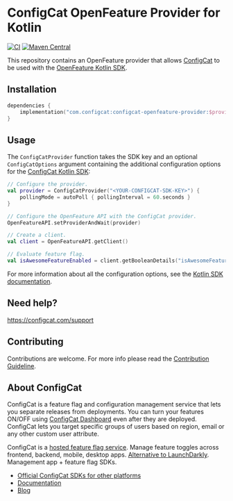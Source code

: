 # ConfigCat OpenFeature Provider for Kotlin

[![CI](https://github.com/configcat/openfeature-kotlin/actions/workflows/ci.yml/badge.svg?branch=main)](https://github.com/configcat/openfeature-kotlin/actions/workflows/ci.yml)
[![Maven Central](https://img.shields.io/maven-central/v/com.configcat/configcat-openfeature-provider?label=maven%20central)](https://search.maven.org/artifact/com.configcat/configcat-openfeature-provider/)

This repository contains an OpenFeature provider that allows [ConfigCat](https://configcat.com) to be used with
the [OpenFeature Kotlin SDK](https://github.com/open-feature/kotlin-sdk).

## Installation

```kotlin
dependencies {
    implementation("com.configcat:configcat-openfeature-provider:$providerVersion")
}
```

## Usage

The `ConfigCatProvider` function takes the SDK key and an optional `ConfigCatOptions`
argument containing the additional configuration options for
the [ConfigCat Kotlin SDK](https://github.com/configcat/kotlin-sdk):

```kotlin
// Configure the provider.
val provider = ConfigCatProvider("<YOUR-CONFIGCAT-SDK-KEY>") {
    pollingMode = autoPoll { pollingInterval = 60.seconds }
}

// Configure the OpenFeature API with the ConfigCat provider.
OpenFeatureAPI.setProviderAndWait(provider)

// Create a client.
val client = OpenFeatureAPI.getClient()

// Evaluate feature flag.
val isAwesomeFeatureEnabled = client.getBooleanDetails("isAwesomeFeatureEnabled", false)
```

For more information about all the configuration options, see
the [Kotlin SDK documentation](https://configcat.com/docs/sdk-reference/kotlin/#setting-up-the-configcat-client).

## Need help?

https://configcat.com/support

## Contributing

Contributions are welcome. For more info please read the [Contribution Guideline](CONTRIBUTING.md).

## About ConfigCat

ConfigCat is a feature flag and configuration management service that lets you separate releases from deployments. You
can turn your features ON/OFF using <a href="https://app.configcat.com" target="_blank">ConfigCat Dashboard</a> even
after they are deployed. ConfigCat lets you target specific groups of users based on region, email or any other custom
user attribute.

ConfigCat is a <a href="https://configcat.com" target="_blank">hosted feature flag service</a>. Manage feature toggles
across frontend, backend, mobile, desktop apps. <a href="https://configcat.com" target="_blank">Alternative to
LaunchDarkly</a>. Management app + feature flag SDKs.

- [Official ConfigCat SDKs for other platforms](https://github.com/configcat)
- [Documentation](https://configcat.com/docs)
- [Blog](https://configcat.com/blog)
